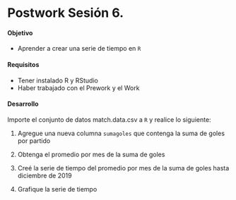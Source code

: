 # Postwork Sesión 6. 

#### Objetivo

- Aprender a crear una serie de tiempo en `R`

#### Requisitos

- Tener instalado R y RStudio
- Haber trabajado con el Prework y el Work

#### Desarrollo

Importe el conjunto de datos match.data.csv a `R` y realice lo siguiente:

1. Agregue una nueva columna `sumagoles` que contenga la suma de goles por partido

2. Obtenga el promedio por mes de la suma de goles

3. Creé la serie de tiempo del promedio por mes de la suma de goles hasta diciembre de 2019

4. Grafique la serie de tiempo

